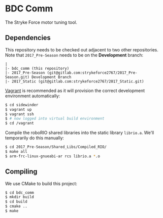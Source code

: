 # BDC Comm

The Stryke Force motor tuning tool.

## Dependencies

This repository needs to be checked out adjacent to two other repositories. Note that `2017_Pre-Season` needs to be on the **Development** branch:

```
|
|- bdc_comm (this repository)
|- 2017_Pre-Season (git@gitlab.com:strykeforce2767/2017_Pre-Season.git) Development Branch
|- 2017_Static (git@gitlab.com:strykeforce2767/2017_Static.git)
```

[Vagrant](https://www.vagrantup.com) is recommended as it will provision the correct development environment automatically:

```sh
$ cd sidewinder
$ vagrant up
$ vagrant ssh
$ # now logged into virtual build environment
$ cd /vagrant
```

Compile the roboRIO shared libraries into the static library `librio.a`. We'll temporarily do this manually:

```sh
$ cd 2017_Pre-Season/Shared_Libs/Compiled_RIO/
$ make all
$ arm-frc-linux-gnueabi-ar rcs librio.a *.o
```

## Compiling

We use CMake to build this project:

```sh
$ cd bdc_comm
$ mkdir build
$ cd build
$ cmake ..
$ make
```
